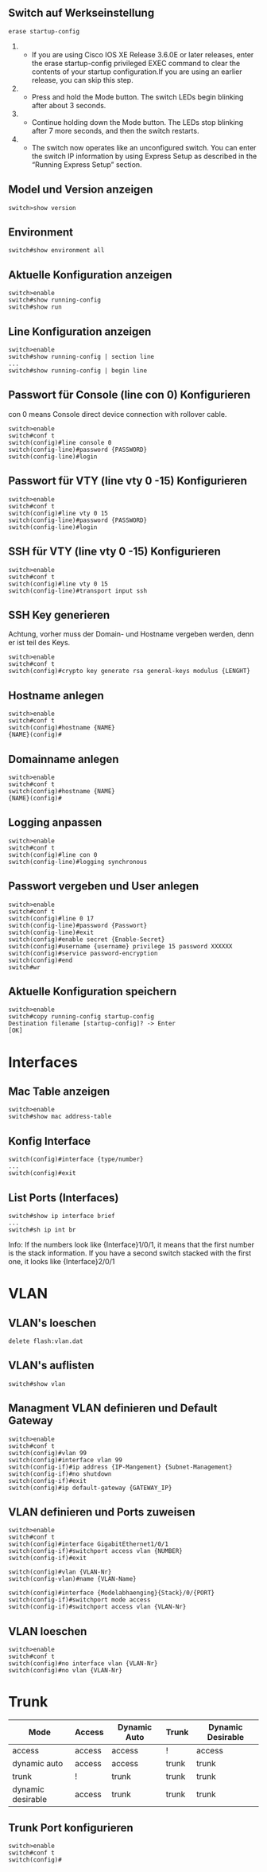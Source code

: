 
## Switch auf Werkseinstellung

```cisco bash
erase startup-config
```

1.  - If you are using Cisco IOS XE Release 3.6.0E or later releases, enter the erase startup-config privileged EXEC command to clear the contents of your startup configuration.If you are using an earlier release, you can skip this step.
2.  - Press and hold the Mode button. The switch LEDs begin blinking after about 3 seconds.
3.  - Continue holding down the Mode button. The LEDs stop blinking after 7 more seconds, and then the switch restarts.
4.  - The switch now operates like an unconfigured switch. You can enter the switch IP information by using Express Setup as described in the “Running Express Setup” section.

## Model und Version anzeigen

```cisco
switch>show version
```

## Environment 

```cisco
switch#show environment all
```

## Aktuelle Konfiguration anzeigen

```cisco
switch>enable
switch#show running-config
switch#show run
```

## Line Konfiguration anzeigen

```cisco
switch>enable
switch#show running-config | section line
...
switch#show running-config | begin line
```

## Passwort für Console  (line con 0) Konfigurieren

con 0 means Console direct device connection with rollover cable.

```cisco
switch>enable
switch#conf t
switch(config)#line console 0
switch(config-line)#password {PASSWORD}
switch(config-line)#login
```

## Passwort für VTY  (line vty 0 -15) Konfigurieren

```cisco
switch>enable
switch#conf t
switch(config)#line vty 0 15
switch(config-line)#password {PASSWORD}
switch(config-line)#login
```

## SSH für VTY  (line vty 0 -15) Konfigurieren

```cisco
switch>enable
switch#conf t
switch(config)#line vty 0 15
switch(config-line)#transport input ssh
```

## SSH Key generieren

Achtung, vorher muss der Domain- und Hostname vergeben werden, denn er ist teil des Keys.

```cisco
switch>enable
switch#conf t
switch(config)#crypto key generate rsa general-keys modulus {LENGHT}
```

## Hostname anlegen

```cisco
switch>enable
switch#conf t
switch(config)#hostname {NAME}
{NAME}(config)#
```

## Domainname anlegen

```cisco
switch>enable
switch#conf t
switch(config)#hostname {NAME}
{NAME}(config)#
```

## Logging anpassen

```cisco
switch>enable
switch#conf t
switch(config)#line con 0
switch(config-line)#logging synchronous
```

## Passwort vergeben und User anlegen

```cisco
switch>enable
switch#conf t
switch(config)#line 0 17
switch(config-line)#password {Passwort}
switch(config-line)#exit
switch(config)#enable secret {Enable-Secret}
switch(config)#username {username} privilege 15 password XXXXXX
switch(config)#service password-encryption
switch(config)#end
switch#wr
```

## Aktuelle Konfiguration speichern

```cisco
switch>enable
switch#copy running-config startup-config
Destination filename [startup-config]? -> Enter
[OK]
```


# Interfaces

## Mac Table anzeigen

```cisco
switch>enable
switch#show mac address-table
```


## Konfig Interface

```cisco
switch(config)#interface {type/number}
...
switch(config)#exit
```

## List Ports (Interfaces)

```cisco
switch#show ip interface brief
...
switch#sh ip int br
```
Info:
If the numbers look like {Interface}1/0/1, it means that the first number is the stack information. If you have a second switch stacked with the first one, it looks like {Interface}2/0/1



# VLAN

## VLAN's loeschen

```cisco
delete flash:vlan.dat
```

## VLAN's auflisten

```cisco
switch#show vlan
```

## Managment VLAN definieren und Default Gateway

```cisco
switch>enable
switch#conf t
switch(config)#vlan 99
switch(config)#interface vlan 99
switch(config-if)#ip address {IP-Mangement} {Subnet-Management}
switch(config-if)#no shutdown
switch(config-if)#exit
switch(config)#ip default-gateway {GATEWAY_IP}

```


## VLAN definieren und Ports zuweisen

```cisco
switch>enable
switch#conf t
switch(config)#interface GigabitEthernet1/0/1
switch(config-if)#switchport access vlan {NUMBER}
switch(config-if)#exit

switch(config)#vlan {VLAN-Nr}
switch(config-vlan)#name {VLAN-Name}

switch(config)#interface {Modelabhaenging}{Stack}/0/{PORT}
switch(config-if)#switchport mode access
switch(config-if)#switchport access vlan {VLAN-Nr}
```


## VLAN loeschen

```cisco
switch>enable
switch#conf t
switch(config)#no interface vlan {VLAN-Nr}
switch(config)#no vlan {VLAN-Nr}
```


# Trunk

|Mode|Access|Dynamic Auto|Trunk|Dynamic Desirable|
|-------|-------|----------------|------|---------------------|
|access|access|access|!|access|
|dynamic auto|access|access|trunk|trunk|
|trunk|!|trunk|trunk|trunk|
|dynamic desirable|access|trunk|trunk|trunk|




## Trunk Port konfigurieren

```cisco
switch>enable
switch#conf t
switch(config)#
```
